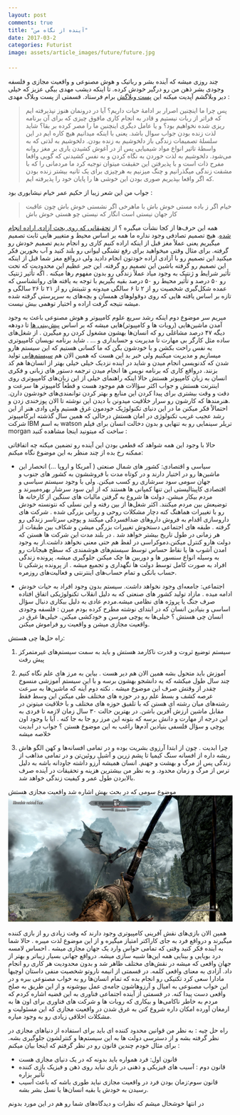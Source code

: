 ```yaml
---
layout: post
comments: true
title: "آینده از نگاه من"
date: 2017-03-2
categories: Futurist
image: assets/article_images/future/future.jpg

---
```

چند روزی میشه که آینده بشر و رباتیک و هوش مصنوعی و واقعیت مجازی و فلسفه وجودی بشر ذهن من رو درگیر خودش کرده. تا اینکه دیشب مهدی بیگی عزیز که خیلی دیر وبلاگشم آپدیت میکنه این [پست وبلاگش](http://beygi.org/%D9%84%D8%B0%D8%AA-%D8%B4%DB%8C%D8%B1%DB%8C%D9%86-%D8%AC%D8%A7%D8%B1%D9%88-%D8%A8%D8%B1%D9%82%DB%8C-%D8%A8%D9%88%D8%AF%D9%86/) برام فرستاد.
قسمتی از پست وبلاگ مهدی :
>پس چرا ما اینچنین اصرار بر ادامهٔ حیات داریم؟ آیا در درونمان هنوز نپذیرفته ایم که فراتر از ربات نیستیم و قادر به انجام کاری مافوق چیزی که برای آن برنامه ریزی شده نخواهیم بود؟ و یا عامل دیگری اینچنین ما را مصر کرده بر بقا؟ شاید لذت زنده بودن جواب سوال باشد. یعنی با اینکه میدانیم هیچ کاره ایم در این سلسلهٔ تصمیمات زندگی باز دلخوشیم به زنده بودن. دلخوشیم به لذتی که به واسطهٔ تاثیر انواع مواد شیمیایی پس از در آغوش کشیدن یاری بر مغز روانه می‌شود. دلخوشیم به لذت خوردن به نگاه کردن و به نفس کشیدنی که گویی واقعا مفرح ذات است و با پذیرفتن این حقیقت میتوان توجیه کرد ما مردمانی را که با مشقت زندگی میگذرانیم و چنگ میزنیم به هرچیزی برای یک ثانیه بیشتر زنده بودن که اگر واقعا بپذیریم صوری بودن این خوشی ها را پایان خود را پذیرفته ایم.

جواب من این شعر زیبا از حکیم عمر خیام نیشابوری بود :
> خیام اگر ز باده مستی خوش باش
با ماهرخی اگر نشستی خوش باش
چون عاقبت کار جهان نیستی است
انگار که نیستی چو هستی خوش باش

همه این حرف‌ها از کجا نشأت میگیره ؟ از [تحقیقانی که روی بحث آزادی اراده انجام شده](https://en.wikipedia.org/wiki/Neuroscience_of_free_will). هیچ تصمیم تصادفی وجود نداره ما همه بر اساس محیط و متغییر هایی ثابت تصمیم میگیریم یعنی عملاً مغز قبل از اینکه اراده کنیم کاری رو انجام بدیم تصمیم خودش رو گرفته. برای مثال وقتی میخواهید برای رفع تشنگی لیوانی رو بلند کنید و آب بخورین فکر میکنید این تصمیم رو با آزادی اراده خودتون انجام دادید ولی درواقع مغز شما قبل از اینکه این تصمیم رو گرفته باشین این تصمیم رو گرفته. این جبر عظیم این محدودیت که تحت تأثیر شرایط و ژنتیک به وجود میاد عملاً زندگی رو بدون مفهوم رها میکنه . اگه تأثیر ژنتیک رو ۵۰ درصد و تأثیر محیط رو ۵۰ درصد بقیه بگیریم با توجه به یافته های روانشناسی که عمده شکل‌گیری شخصیت رو از ۲ تا ۶ سالگی میدونه و تثبیتش رو از ۲۱ تا ۲۶ سالگی و تازه بر اساس یافته هایی که روی دوقولوهای همسان و بچه‌های به سرپرستی گرفته شده میشه نتیجه گرفت اراده و اختیار توهمی بیش نیست.

میریم سر موضوع دوم اینکه رشد سریع علوم کامپیوتر و هوش مصنوعی باعث به وجود آمدن ماشین‌هایی (روبات ها و کامپیوتر)هایی میشه که بر اساس [پیش‌بینی ها](http://itiran.com/node/73826) تا دودهه دیگه ۴۷ درصد مشاغلی رو که انسان‌ها بهشون مشغول کردن رو میگیرن . از شغل‌های ساده مثل کارگر بی مهارت تا مدیریت و حسابداری و … . شاید برنامه نویسان کامپیوتری یه نفس راحت بکشن و با خودشون بگن که ما کسانی هستیم که این سیستم هارو میسازیم و مدیریت میکنیم ولی خبر بد این هست که همین الان هم [سیستم‌هایی](http://www.darpa.mil/program/mining-and-understanding-software-enclaves) تولید شدن که کدنویسی انجام میدن و شاید در آینده نزدیک خیلی خیلی بهتر از انسان‌ها هم کد بزنند. در‌واقع کاری که برنامه نویس ها انجام میدن ترجمه دستور های زبانی و فکری انسان به زبان کامپیوتر هستش حالا اینکه راهنمای خیلی از این زبان‌های کامپیوتری روی اینترنت هستش و جواب اکثر سؤالات هم موجود هست و قطعاً کامپیوتر ها سرعت و دقت و وقت بیشتری برای پیدا کردن این منابع و بهتر کردن توانمندی‌های خودشون دارن.
.هنرمندها که کارشون رو سرار خلاقیت میدونن با دیدن این نوشته تا الان پوزخندی زدن و احتمالاً فکر میکنن ما در این دنیای تکنولوژیک خودمون غرق هستیم ولی وادی هنر از این رشد عجیب غریب تکنولوژی در امان هستش درحالی که همین سال گذشته ابرکامپیوتر شرکت IBM به اسم watson تریلر سینمایی رو به تنهایی و بدون دخالت انسان برای فیلم morgan ساخت که میتونید اینجا مشاهده کنید :
<div id="14884614106023135"><script type="text/JavaScript" src="https://www.aparat.com/embed/FsXuY?data[rnddiv]=14884614106023135&data[responsive]=yes"></script></div>

حالا با وجود این همه شواهد که قطعی بودن این آینده رو تضمین میکنه چه اتفاقاتی ممکنه رخ بده از چند منظر به این موضوع نگاه میکنم:

+ سیاسی و اقتصادی: کشور های شمال صنعتی ( آمریکا و اروپا …) انحصار این ماشین‌ها رو در اختیار دارند و در کوتاه مدت با فروششون به کشور های جنوب و جهان سومی سود سرشاری رو کسب میکنن. ولی با وجود سیستم سیاسی و اقتصادی کاپیتالیستی این تنها کمپانی ها هستند که از این سود سرشار بهره‌میبرند و مردم بیکار میشن. دولت ها شروع به گرفتن مالیات های سنگین از کارخانه ها توضیعش بین مردم میکنند. اکثر شغل‌ها از بین رفته و این نسلی که نتونسته خودش رو با تغییرات هماهنگ کنه دچار مشکلات روحی و روانی بزرگی شده . شرکت های داروسازی اقدام به فروش داروهای ضدافسردگی میکنند و پوچی سرتاسر زندگی رو گرفته . طبقه های اجتماعی دستخوش تغییرات بزرگی میشن و شکاف بین طبقات از هر زمانی در طول تاریخ بیشتر خواهد شد  .
در بلند مدت این شرکت ها هستن که دولت هارو کنترل میکنن.دموکراسی در لفظ هم حتی معنی نخواهد داشت.از به وجود امدن آشوب ها یا نقاط حساس توسط سیستم‌های هوشمندی که سطح هیجانات رو به وسیله انواع سنسور ها و دوربین ها چک میکنن جلوگیری میشه. پرونده زندگی افراد به صورت کامل توسط دولت ها نگهداری و تجمیع میشه . از پرونده پزشکی تا حساب بانکی و تمام حساب‌های اینترنتی و فعالیت‌های روزمره.

+ اجتماعی: جامعه‌ای وجود نخواهد داشت. سیستم بدون وجود افراد به حیات خودش ادامه میده . مازاد تولید کشور های صنعتی که به دلیل انقلاب تکنولوژیکی اتفاق افتاده صرف جنگ یا پروژه های نظامی میشه.مردم عادی به دلیل بیکاری دنبال سؤال اساسی و بنیادین انسان که در ابتدای نوشته مطرح کرده بودم میرن : فلسفه وجودی انسان چی هستش ؟ خیلی‌ها به پوچی میرسن و خودکشی میکنن. خیلی‌ها غرق در واقعیت مجازی میشن و واقعیت رو فراموش میکنن.

راه حل‌ها چی هستش:

1. سیستم توضیع ثروت و قدرت ناکارمد هستش و باید به سمت سیستم‌های غیرمتمرکز پیش رفت

2. آموزش باید متحول بشه همین الان هم دیر هست . بیاین به مرز های علم نگاه کنیم چند سال طول میکشه که یه دانشجو بهشون برسه و با این سیستم آموزشی منسوخ چقدر از وقتش صرف این موضوع میشه . نکته دوم آینه که ماشین‌ها به سرعت عرصه کشف و بسط علم رو در حوزه های مختلف طی میکنن این وسط فقط رشته‌های میان رشته ای هستن که با تلفیق حوزه های مختلف و با خلاقیت میتونن در مقابل ماشین ارزش آفرین باشن. در بهترین حالت ۳۰ سال زمان لازمه تا فردی به این درجه از مهارت و دانش برسه که بتونه این مرز رو جا به جا کنه . آیا با وجود اون پوچی و سؤال فلسفی بنیادین آدم‌ها راغب به این موضوع هستن ؟ جواب در ابدیت خلاصه میشه

3. چرا ابدیت . چون از ابتدا آرزوی بشریت بوده و در تمامی افسانه‌ها و کهن الگو هاش ریشه داره از افسانه سنگ کیمیا تا پشم زرین و آشیل روئین‌تن و در تمامی مذاهب از زندگی پس از مرگ و بهشت و جهنم. انسان همیشه آرزو داشته جاودانه باشه به دلیل ترس از مرگ و زمان محدود. و به نظر من بیشترین هزینه و تحقیقات در آینده صرف بالابردن طول عمر و کیفیت زندگی خواهد شد.

موضوع سومی که در بحث بهش اشاره شد واقعیت مجازی هستش
![تصور کنید روزی بشه که همه احساس ما درگیر بازی اسکایریم بشه](assets/article_images/future/skyrim.jpg)

همین الان بازی‌های نقش آفرینی کامپیوتری وجود دارند که وقت زیادی رو از بازی کننده میگیرند و در‌واقع فرد به جای کاراکتر امتیاز میگیره و از این موضوع لذت میبره . حالا شما به آینده فکر کنید وقتی که تمامی حواس وارد یک جهان مجازی میشه . احساس لامسه درد بویایی و بینایی همه این‌ها شبیه سازی میشه. در‌واقع جهانی بسیار زیبا‌تر و بهتر از جهان واقعی که میشه در نقش‌های مختلف ظاهر شد و بدون محدودیت هر کاری رو انجام داد. آزادی به معنای واقعی کلمه.
در قسمتی از انیمه ناروتو شخصیت منفی داستان اوچیها مادارا سعی کرد تکنیکی رو انجام بده که تمام انسان‌ها رو به خواب مصنوعی ببره و در این خواب مصنوعی به امیال و آرزوهاشون جامه‌ی عمل بپوشونه و از این طریق به صلح واقعی دست پیدا کنه.
در قسمتی از آینده اجتماعی فناوری به این قضیه اشاره کردم که مردم به خاطر ناکامی‌ها و بیکاری که روبات ها و شرکت های فناوری برای اون ها به ارمغان آورده امکان داره شروع کنن به غرق شدن در واقعیت مجازی که این مسئولیت و مشکلات اخلاقی زیادی رو به وجود میاره.

راه حل چیه : به نظر من قوانین محدود کننده ای باید برای استفاده از دنیاهای مجازی در نظر گرفته بشه و از دسترسی دولت ها به این سیستم‌ها و کنترلشون جلوگیری بشه. برای مثال خودم چندین قانون رو در نظر گرفتم که اینجا بیان میکنم :

+ قانون اول: فرد همواره باید بدونه که در یک دنیای مجازی هست
+ قانون دوم : آسیب های فیزیکی و ذهنی در بازی نباید روی ذهن و فیزیک بازی کننده تأثیر بزاره
+ قانون سوم:زمان بودن فرد در واقعیت مجازی نباید طوری باشه که باعث آسیب رسیدن به خودش یا بقیه انسان‌ها یا نسل بشر بشه.

در انتها خوشحال میشم که نظرات و دیدگاه‌های شما رو هم در این مورد بدونم
